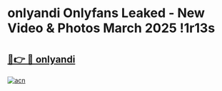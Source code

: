 # onlyandi Onlyfans Leaked - New Video & Photos March 2025 !1r13s

# <h2><a href="https://pi3mlm.iuczelnia.edu.pl?title=onlyandi&ref=1r13s">🔗👉 🔴 onlyandi</a></h2>

[![acn](https://github.com/user-attachments/assets/0f9c940e-d8b0-45ae-aac7-cd30a18b3e1c)](https://pi3mlm.iuczelnia.edu.pl?title=onlyandi&ref=1r13s)

